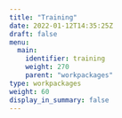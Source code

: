 ```yaml
---
title: "Training"
date: 2022-01-12T14:35:25Z
draft: false
menu:
  main:
    identifier: training
    weight: 270
    parent: "workpackages"
type: workpackages
weight: 60
display_in_summary: false
---
```


